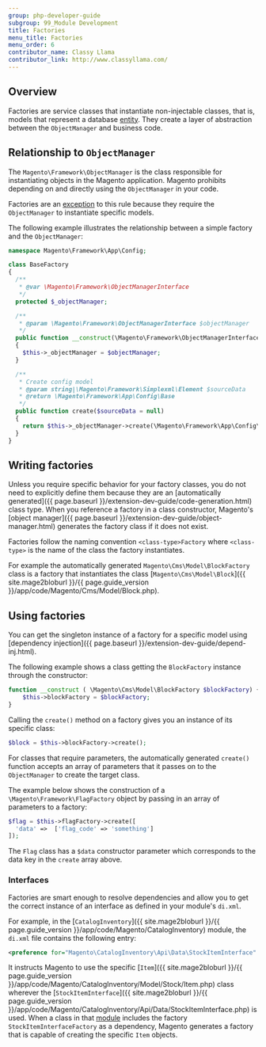 ```yaml
---
group: php-developer-guide
subgroup: 99_Module Development
title: Factories
menu_title: Factories
menu_order: 6
contributor_name: Classy Llama
contributor_link: http://www.classyllama.com/
---
```


## Overview

Factories are service classes that instantiate non-injectable classes, that is, models that represent a database [entity](https://glossary.magento.com/entity).
They create a layer of abstraction between the `ObjectManager` and business code.

## Relationship to `ObjectManager`

The `Magento\Framework\ObjectManager` is the class responsible for instantiating objects in the Magento application.
Magento prohibits depending on and directly using the `ObjectManager` in your code.

Factories are an [exception](https://glossary.magento.com/exception) to this rule because they require the `ObjectManager` to instantiate specific models.

The following example illustrates the relationship between a simple factory and the `ObjectManager`:

```php
namespace Magento\Framework\App\Config;

class BaseFactory
{
  /**
   * @var \Magento\Framework\ObjectManagerInterface
   */
  protected $_objectManager;

  /**
   * @param \Magento\Framework\ObjectManagerInterface $objectManager
   */
  public function __construct(\Magento\Framework\ObjectManagerInterface $objectManager)
  {
    $this->_objectManager = $objectManager;
  }

  /**
   * Create config model
   * @param string|\Magento\Framework\Simplexml\Element $sourceData
   * @return \Magento\Framework\App\Config\Base
   */
  public function create($sourceData = null)
  {
    return $this->_objectManager->create(\Magento\Framework\App\Config\Base::class, ['sourceData' => $sourceData]);
  }
}
```

## Writing factories

Unless you require specific behavior for your factory classes, you do not need to explicitly define them because they are an [automatically generated]({{ page.baseurl }}/extension-dev-guide/code-generation.html) class type.
When you reference a factory in a class constructor, Magento's [object manager]({{ page.baseurl }}/extension-dev-guide/object-manager.html) generates the factory class if it does not exist.

Factories follow the naming convention `<class-type>Factory` where `<class-type>` is the name of the class the factory instantiates.

For example the automatically generated `Magento\Cms\Model\BlockFactory` class is a factory that instantiates the class [`Magento\Cms\Model\Block`]({{ site.mage2bloburl }}/{{ page.guide_version }}/app/code/Magento/Cms/Model/Block.php).

## Using factories

You can get the singleton instance of a factory for a specific model using [dependency injection]({{ page.baseurl }}/extension-dev-guide/depend-inj.html).

The following example shows a class getting the `BlockFactory` instance through the constructor:

```php
function __construct ( \Magento\Cms\Model\BlockFactory $blockFactory) {
    $this->blockFactory = $blockFactory;
}
```

Calling the `create()` method on a factory gives you an instance of its specific class:

```php
$block = $this->blockFactory->create();
```

For classes that require parameters, the automatically generated `create()` function accepts an array of parameters that it passes on to the `ObjectManager` to create the target class.

The example below shows the construction of a `\Magento\Framework\FlagFactory` object by passing in an array of parameters to a factory:

```php
$flag = $this->flagFactory->create([
  'data' =>  ['flag_code' => 'something']
]);
```

The `Flag` class has a `$data` constructor parameter which corresponds to the data key in the `create` array above.

### Interfaces

Factories are smart enough to resolve dependencies and allow you to get the correct instance of an interface as defined in your module's `di.xml`.

For example, in the [`CatalogInventory`]({{ site.mage2bloburl }}/{{ page.guide_version }}/app/code/Magento/CatalogInventory) module, the `di.xml` file contains the following entry:

```xml
<preference for="Magento\CatalogInventory\Api\Data\StockItemInterface" type="Magento\CatalogInventory\Model\Stock\Item" />
```

It instructs Magento to use the specific [`Item`]({{ site.mage2bloburl }}/{{ page.guide_version }}/app/code/Magento/CatalogInventory/Model/Stock/Item.php) class wherever the [`StockItemInterface`]({{ site.mage2bloburl }}/{{ page.guide_version }}/app/code/Magento/CatalogInventory/Api/Data/StockItemInterface.php) is used.
When a class in that [module](https://glossary.magento.com/module) includes the factory `StockItemInterfaceFactory` as a dependency, Magento generates a factory that is capable of creating the specific `Item` objects.
